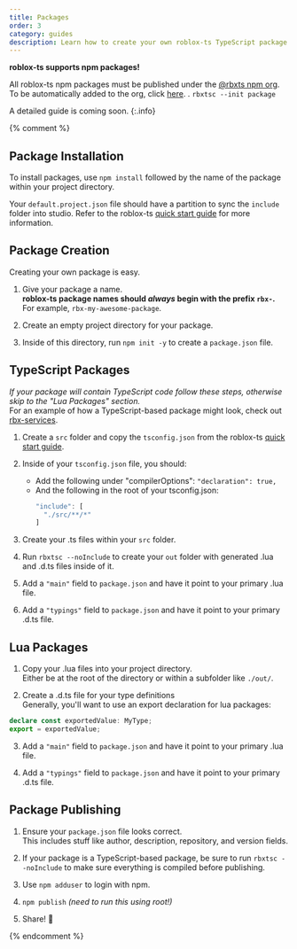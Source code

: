 ```yaml
---
title: Packages
order: 3
category: guides
description: Learn how to create your own roblox-ts TypeScript package and publish it to npm.
---
```

**roblox-ts supports npm packages!**

All roblox-ts npm packages must be published under the [@rbxts npm org](https://www.npmjs.com/~rbxts). To be automatically added to the org, click [here](/join-org/).
.
`rbxtsc --init package`

A detailed guide is coming soon.
{:.info}

{% comment %}

## Package Installation
To install packages, use `npm install` followed by the name of the package within your project directory.

Your `default.project.json` file should have a partition to sync the `include` folder into studio. Refer to the roblox-ts [quick start guide](/docs/quick-start) for more information.

## Package Creation
Creating your own package is easy.

1. Give your package a name.<br>
**roblox-ts package names should _always_ begin with the prefix `rbx-`.**<br>
For example, `rbx-my-awesome-package`.

2. Create an empty project directory for your package.

3. Inside of this directory, run `npm init -y` to create a `package.json` file.

## TypeScript Packages
*If your package will contain TypeScript code follow these steps, otherwise skip to the "Lua Packages" section.*<br>
For an example of how a TypeScript-based package might look, check out [rbx-services](https://github.com/roblox-ts/rbx-services).

1. Create a `src` folder and copy the `tsconfig.json` from the roblox-ts [quick start guide](/docs/quick-start).

2. Inside of your `tsconfig.json` file, you should:
    - Add the following under "compilerOptions":
    `"declaration": true,`
    - And the following in the root of your tsconfig.json:
      ```js
      "include": [
		"./src/**/*"
      ]
      ```

3. Create your .ts files within your `src` folder.

4. Run `rbxtsc --noInclude` to create your `out` folder with generated .lua and .d.ts files inside of it.

5. Add a `"main"` field to `package.json` and have it point to your primary .lua file.

6. Add a `"typings"` field to `package.json` and have it point to your primary .d.ts file.

## Lua Packages

1. Copy your .lua files into your project directory.<br>
Either be at the root of the directory or within a subfolder like `./out/`.

2. Create a .d.ts file for your type definitions<br>
Generally, you'll want to use an export declaration for lua packages:
```ts
declare const exportedValue: MyType;
export = exportedValue;
```

3. Add a `"main"` field to `package.json` and have it point to your primary .lua file.

4. Add a `"typings"` field to `package.json` and have it point to your primary .d.ts file.

## Package Publishing

1. Ensure your `package.json` file looks correct.<br>
This includes stuff like author, description, repository, and version fields.

2. If your package is a TypeScript-based package, be sure to run `rbxtsc --noInclude` to make sure everything is compiled before publishing.

3. Use `npm adduser` to login with npm.

4. `npm publish` *(need to run this using root!)*

5. Share! 🎉

{% endcomment %}
